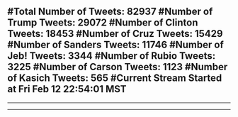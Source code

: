 #Total Number of Tweets: 82937 
#Number of Trump Tweets: 29072
#Number of Clinton Tweets: 18453
#Number of Cruz Tweets: 15429
#Number of Sanders Tweets: 11746
#Number of Jeb! Tweets: 3344
#Number of Rubio Tweets: 3225
#Number of Carson Tweets: 1123
#Number of Kasich Tweets: 565
#Current Stream Started at Fri Feb 12 22:54:01 MST
---
---
---
